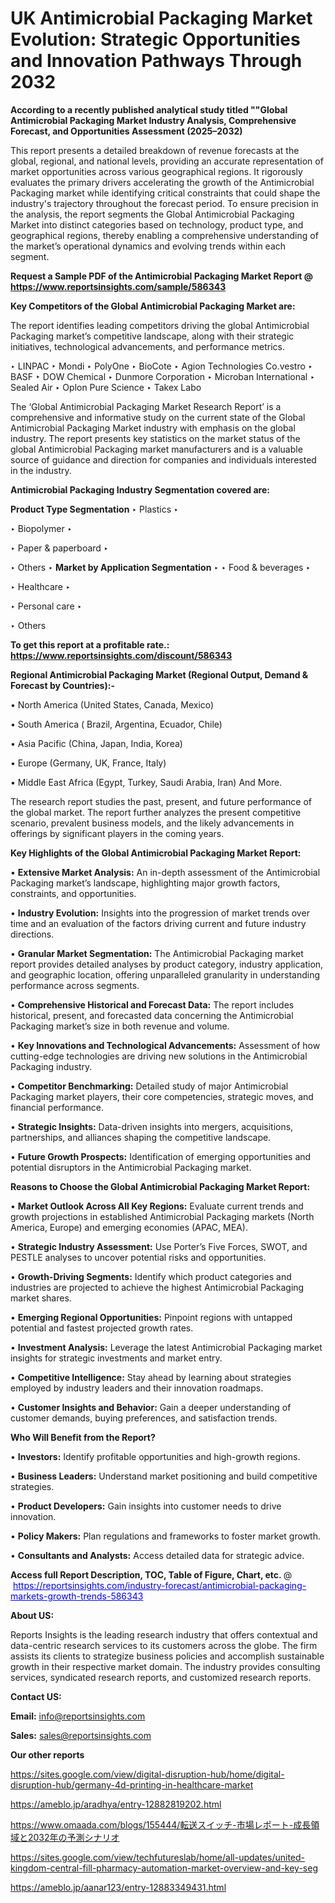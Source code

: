 # UK Antimicrobial Packaging Market Evolution: Strategic Opportunities and Innovation Pathways Through 2032

<strong>According to a recently published analytical study titled ""Global Antimicrobial Packaging Market Industry Analysis, Comprehensive Forecast, and Opportunities Assessment (2025–2032)</strong>

This report presents a detailed breakdown of revenue forecasts at the global, regional, and national levels, providing an accurate representation of market opportunities across various geographical regions. It rigorously evaluates the primary drivers accelerating the growth of the Antimicrobial Packaging market while identifying critical constraints that could shape the industry's trajectory throughout the forecast period. To ensure precision in the analysis, the report segments the Global Antimicrobial Packaging Market into distinct categories based on technology, product type, and geographical regions, thereby enabling a comprehensive understanding of the market’s operational dynamics and evolving trends within each segment.

<strong>Request a Sample PDF of the Antimicrobial Packaging Market Report </strong><strong>@<a href=https://www.reportsinsights.com/sample/586343 style=color:#0000ff;> https://www.reportsinsights.com/sample/586343</a></strong></font>

<strong>Key Competitors of the Global Antimicrobial Packaging Market are:</strong>

The report identifies leading competitors driving the global Antimicrobial Packaging market’s competitive landscape, along with their strategic initiatives, technological advancements, and performance metrics.

‣ LINPAC
‣ Mondi
‣ PolyOne
‣ BioCote
‣ Agion Technologies Co.vestro
‣ BASF
‣ DOW Chemical
‣ Dunmore Corporation
‣ Microban International
‣ Sealed Air
‣ Oplon Pure Science
‣ Takex Labo

The ‘Global Antimicrobial Packaging Market Research Report’ is a comprehensive and informative study on the current state of the Global Antimicrobial Packaging Market industry with emphasis on the global industry. The report presents key statistics on the market status of the global Antimicrobial Packaging market manufacturers and is a valuable source of guidance and direction for companies and individuals interested in the industry.

<strong>Antimicrobial Packaging Industry Segmentation covered are:</strong>

<strong>Product Type Segmentation</strong>
‣
Plastics
‣ 

‣ Biopolymer
‣ 

‣ Paper & paperboard
‣ 

‣ Others
‣ 
<strong>Market by Application Segmentation</strong>
‣
‣  Food & beverages
‣ 

‣ Healthcare
‣ 

‣ Personal care
‣ 

‣ Others

<strong>To get this report at a profitable rate.: <a href=https://www.reportsinsights.com/discount/586343 style=color:#0000ff;>https://www.reportsinsights.com/discount/586343</a></strong></font>

<strong>Regional Antimicrobial Packaging Market (Regional Output, Demand &amp; Forecast by Countries):-</strong>

• North America (United States, Canada, Mexico)

• South America ( Brazil, Argentina, Ecuador, Chile)

• Asia Pacific (China, Japan, India, Korea)

• Europe (Germany, UK, France, Italy)

• Middle East Africa (Egypt, Turkey, Saudi Arabia, Iran) And More.

The research report studies the past, present, and future performance of the global market. The report further analyzes the present competitive scenario, prevalent business models, and the likely advancements in offerings by significant players in the coming years.

<strong>Key Highlights of the Global Antimicrobial Packaging Market Report:</strong>

• <strong>Extensive Market Analysis:</strong> An in-depth assessment of the Antimicrobial Packaging market’s landscape, highlighting major growth factors, constraints, and opportunities.

• <strong>Industry Evolution:</strong> Insights into the progression of market trends over time and an evaluation of the factors driving current and future industry directions.

• <strong>Granular Market Segmentation:</strong> The Antimicrobial Packaging market report provides detailed analyses by product category, industry application, and geographic location, offering unparalleled granularity in understanding performance across segments.

• <strong>Comprehensive Historical and Forecast Data:</strong> The report includes historical, present, and forecasted data concerning the Antimicrobial Packaging market’s size in both revenue and volume.

• <strong>Key Innovations and Technological Advancements:</strong> Assessment of how cutting-edge technologies are driving new solutions in the Antimicrobial Packaging industry.

• <strong>Competitor Benchmarking:</strong> Detailed study of major Antimicrobial Packaging market players, their core competencies, strategic moves, and financial performance.

• <strong>Strategic Insights:</strong> Data-driven insights into mergers, acquisitions, partnerships, and alliances shaping the competitive landscape.

• <strong>Future Growth Prospects:</strong> Identification of emerging opportunities and potential disruptors in the Antimicrobial Packaging market.

<strong>Reasons to Choose the Global Antimicrobial Packaging Market Report:</strong>

• <strong>Market Outlook Across All Key Regions:</strong> Evaluate current trends and growth projections in established Antimicrobial Packaging markets (North America, Europe) and emerging economies (APAC, MEA).

• <strong>Strategic Industry Assessment:</strong> Use Porter’s Five Forces, SWOT, and PESTLE analyses to uncover potential risks and opportunities.

• <strong>Growth-Driving Segments:</strong> Identify which product categories and industries are projected to achieve the highest Antimicrobial Packaging market shares.

• <strong>Emerging Regional Opportunities:</strong> Pinpoint regions with untapped potential and fastest projected growth rates.

• <strong>Investment Analysis:</strong> Leverage the latest Antimicrobial Packaging market insights for strategic investments and market entry.

• <strong>Competitive Intelligence:</strong> Stay ahead by learning about strategies employed by industry leaders and their innovation roadmaps.

• <strong>Customer Insights and Behavior:</strong> Gain a deeper understanding of customer demands, buying preferences, and satisfaction trends.

<strong>Who Will Benefit from the Report?</strong>

• <strong>Investors:</strong> Identify profitable opportunities and high-growth regions.

• <strong>Business Leaders:</strong> Understand market positioning and build competitive strategies.

• <strong>Product Developers:</strong> Gain insights into customer needs to drive innovation.

• <strong>Policy Makers:</strong> Plan regulations and frameworks to foster market growth.

• <strong>Consultants and Analysts:</strong> Access detailed data for strategic advice.
</ul>
<strong>Access full Report Description, TOC, Table of Figure, Chart, etc. </strong>@  <a href=https://reportsinsights.com/industry-forecast/antimicrobial-packaging-markets-growth-trends-586343 style=color:#0000ff;>https://reportsinsights.com/industry-forecast/antimicrobial-packaging-markets-growth-trends-586343</a></font>

<strong><strong>About US</strong>:</strong>

Reports Insights is the leading research industry that offers contextual and data-centric research services to its customers across the globe. The firm assists its clients to strategize business policies and accomplish sustainable growth in their respective market domain. The industry provides consulting services, syndicated research reports, and customized research reports.

<strong>Contact US:</strong>

<p class=""""><b>Email:</b> <a href=mailto:info@reportsinsights.com>info@reportsinsights.com</a></p>
<p class=""""><b>Sales:</b> <a href=mailto:sales@reportsinsights.com>sales@reportsinsights.com</a></p>

<strong>Our other reports</strong>

<a href=https://sites.google.com/view/digital-disruption-hub/home/digital-disruption-hub/germany-4d-printing-in-healthcare-market>https://sites.google.com/view/digital-disruption-hub/home/digital-disruption-hub/germany-4d-printing-in-healthcare-market</a>

<a href=https://ameblo.jp/aradhya/entry-12882819202.html>https://ameblo.jp/aradhya/entry-12882819202.html</a>

<a href=https://www.omaada.com/blogs/155444/転送スイッチ-市場レポート-成長領域と2032年の予測シナリオ>https://www.omaada.com/blogs/155444/転送スイッチ-市場レポート-成長領域と2032年の予測シナリオ</a>

<a href=https://sites.google.com/view/techfutureslab/home/all-updates/united-kingdom-central-fill-pharmacy-automation-market-overview-and-key-seg>https://sites.google.com/view/techfutureslab/home/all-updates/united-kingdom-central-fill-pharmacy-automation-market-overview-and-key-seg</a>

<a href=https://ameblo.jp/aanar123/entry-12883349431.html>https://ameblo.jp/aanar123/entry-12883349431.html</a>
